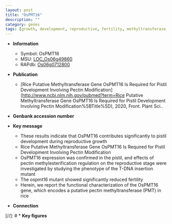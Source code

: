 ```yaml
---
layout: post
title: "OsPMT16"
description: ""
category: genes
tags: [growth, development, reproductive, fertility, methyltransferase, reproductive growth]
---
```


* **Information**  
    + Symbol: OsPMT16  
    + MSU: [LOC_Os06g49860](http://rice.plantbiology.msu.edu/cgi-bin/ORF_infopage.cgi?orf=LOC_Os06g49860)  
    + RAPdb: [Os06g0712800](http://rapdb.dna.affrc.go.jp/viewer/gbrowse_details/irgsp1?name=Os06g0712800)  

* **Publication**  
    + [Rice Putative Methyltransferase Gene OsPMT16 Is Required for Pistil Development Involving Pectin Modification](http://www.ncbi.nlm.nih.gov/pubmed?term=Rice Putative Methyltransferase Gene OsPMT16 Is Required for Pistil Development Involving Pectin Modification%5BTitle%5D), 2020, Front. Plant Sci..

* **Genbank accession number**  

* **Key message**  
    + These results indicate that OsPMT16 contributes significantly to pistil development during reproductive growth
    + Rice Putative Methyltransferase Gene OsPMT16 Is Required for Pistil Development Involving Pectin Modification
    + OsPMT16 expression was confirmed in the pistil, and effects of pectin methylesterification regulation on the reproductive stage were investigated by studying the phenotype of the T-DNA insertion mutant
    + The ospmt16 mutant showed significantly reduced fertility
    + Herein, we report the functional characterization of the OsPMT16 gene, which encodes a putative pectin methyltransferase (PMT) in rice

* **Connection**  

[//]: # * **Key figures**  


